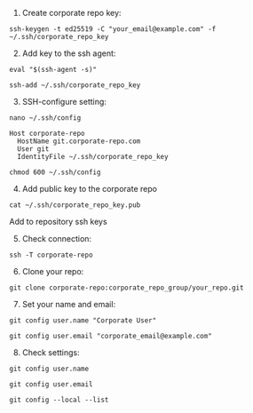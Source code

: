 1. Create corporate repo key:

```
ssh-keygen -t ed25519 -C "your_email@example.com" -f ~/.ssh/corporate_repo_key
```

2. Add key to the ssh agent:

```
eval "$(ssh-agent -s)"
```
```
ssh-add ~/.ssh/corporate_repo_key
```

3. SSH-configure setting:

```
nano ~/.ssh/config
```

```
Host corporate-repo
  HostName git.corporate-repo.com
  User git
  IdentityFile ~/.ssh/corporate_repo_key
```
```
chmod 600 ~/.ssh/config
```

4. Add public key to the corporate repo

```
cat ~/.ssh/corporate_repo_key.pub
```

Add to repository ssh keys

5. Check connection:

```
ssh -T corporate-repo
```

6. Clone your repo:

```
git clone corporate-repo:corporate_repo_group/your_repo.git
```

7. Set your name and email:

```
git config user.name "Corporate User"
```
```
git config user.email "corporate_email@example.com"
```

8. Check settings:

```
git config user.name
```
```
git config user.email
```
```
git config --local --list
```
